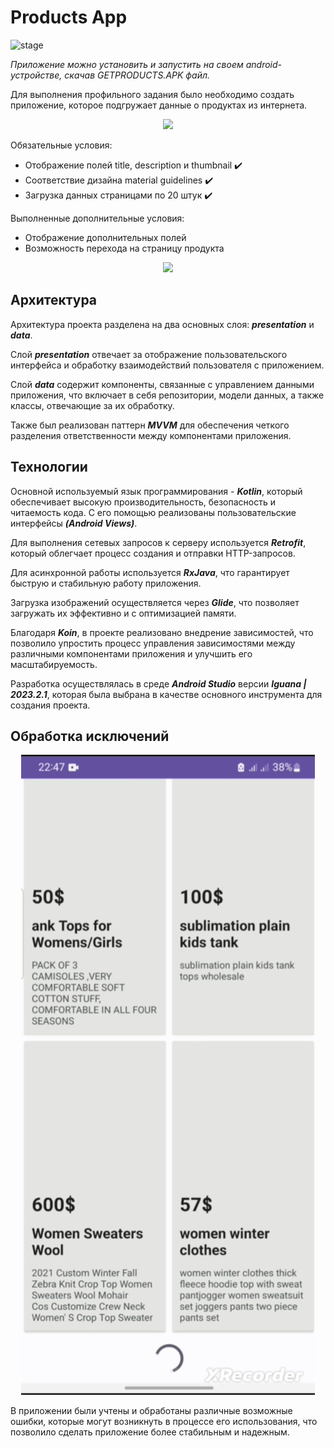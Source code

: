 # Products App

![stage](https://img.shields.io/badge/task-vk-blue.svg)

_Приложение можно установить и запустить на своем android-устройстве, скачав GETPRODUCTS.APK файл._

Для выполнения профильного задания было необходимо создать приложение, которое подгружает данные о продуктах из интернета. 

<p align="center"><img src="https://github.com/Mihail-Larionow/Products-App/blob/main/images/working_application.gif"/></p> 

Обязательные условия:
- Отображение полей title, description и thumbnail ✔️ 
- Соответствие дизайна material guidelines ✔️ 
- Загрузка данных страницами по 20 штук ✔️ 

Выполненные дополнительные условия:
- Отображение дополнительных полей
- Возможность перехода на страницу продукта

<p align="center"><img src="https://github.com/Mihail-Larionow/Products-App/blob/main/images/single_product.gif"/></p>

## Архитектура

Архитектура проекта разделена на два основных слоя: _**presentation**_ и _**data**_. 

Слой _**presentation**_ отвечает за отображение пользовательского интерфейса и обработку взаимодействий пользователя с приложением. 

Слой _**data**_ содержит компоненты, связанные с управлением данными приложения, что включает в себя репозитории, модели данных, а также классы, отвечающие за их обработку.

Также был реализован паттерн _**MVVM**_ для обеспечения четкого разделения ответственности между компонентами приложения.

## Технологии

Основной используемый язык программирования - _**Kotlin**_, который обеспечивает высокую производительность, безопасность и читаемость кода. С его помощью реализованы пользовательские интерфейсы _**(Android Views)**_.

Для выполнения сетевых запросов к серверу используется _**Retrofit**_, который облегчает процесс создания и отправки HTTP-запросов.

Для асинхронной работы используется _**RxJava**_, что гарантирует быструю и стабильную работу приложения.

Загрузка изображений осуществляется через _**Glide**_, что позволяет загружать их эффективно и с оптимизацией памяти.

Благодаря _**Koin**_, в проекте реализовано внедрение зависимостей, что позволило упростить процесс управления зависимостями между различными компонентами приложения и улучшить его масштабируемость.

Разработка осуществлялась в среде _**Android Studio**_ версии _**Iguana | 2023.2.1**_, которая была выбрана в качестве основного инструмента для создания проекта.

## Обработка исключений

<p align="center"><img src="https://github.com/Mihail-Larionow/Products-App/blob/main/images/network_exception.gif"/></p>

В приложении были учтены и обработаны различные возможные ошибки, которые могут возникнуть в процессе его использования, что позволило сделать приложение более стабильным и надежным. 